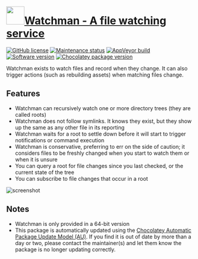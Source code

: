 # [<img src="https://cdn.jsdelivr.net/gh/dgalbraith/chocolatey-packages@81ac243b44259eb52e3b16c908322bb1a0207810/icons/watchman.png" width="48" height="48" />Watchman - A file watching service](https://chocolatey.org/packages/watchman)

[![GitHub license](https://img.shields.io/github/license/facebook/watchman)](https://github.com/facebook/watchman/blob/master/LICENSE)
[![Maintenance status](https://img.shields.io/badge/maintained%3F-yes-green.svg)](https://gitHub.com/dgalbraith/chocolatey-packages/graphs/commit-activity)
[![AppVeyor build](https://img.shields.io/appveyor/ci/dgalbraith/chocolatey-packages)](https://ci.appveyor.com/project/dgalbraith/chocolatey-packages)
[![Software version](https://img.shields.io/badge/source-v2024.12.09.00-blue.svg)](https://github.com/facebook/watchman/releases/tag/v2024.12.09.00)
[![Chocolatey package version](https://img.shields.io/chocolatey/v/watchman?label=Chocolatey)](https://chocolatey.org/packages/watchman)

Watchman exists to watch files and record when they change. It can also trigger actions (such as
rebuilding assets) when matching files change.

## Features

* Watchman can recursively watch one or more directory trees (they are called roots)
* Watchman does not follow symlinks. It knows they exist, but they show up the same as any other file in its reporting
* Watchman waits for a root to settle down before it will start to trigger notifications or command execution
* Watchman is conservative, preferring to err on the side of caution; it considers files to be freshly changed when you start to watch them or when it is unsure
* You can query a root for file changes since you last checked, or the current state of the tree
* You can subscribe to file changes that occur in a root

![screenshot](https://cdn.jsdelivr.net/gh/dgalbraith/chocolatey-packages@81ac243b44259eb52e3b16c908322bb1a0207810/automatic/watchman/screenshot.png)

## Notes

* Watchman is only provided in a 64-bit version
* This package is automatically updated using the [Chocolatey Automatic Package Update Model (AU)](https://github.com/majkinetor/au/blob/master/README.md).
If you find it is out of date by more than a day or two, please contact the maintainer(s) and let them know the package is no longer updating correctly.
